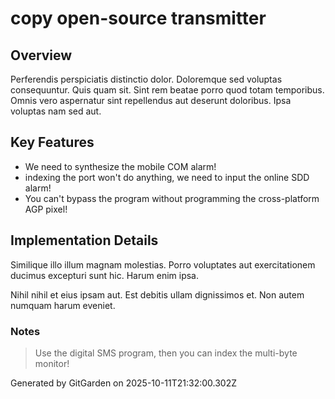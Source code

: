 # copy open-source transmitter

## Overview
Perferendis perspiciatis distinctio dolor. Doloremque sed voluptas consequuntur. Quis quam sit. Sint rem beatae porro quod totam temporibus. Omnis vero aspernatur sint repellendus aut deserunt doloribus. Ipsa voluptas nam sed aut.

## Key Features
- We need to synthesize the mobile COM alarm!
- indexing the port won't do anything, we need to input the online SDD alarm!
- You can't bypass the program without programming the cross-platform AGP pixel!

## Implementation Details
Similique illo illum magnam molestias. Porro voluptates aut exercitationem ducimus excepturi sunt hic. Harum enim ipsa.
 Nihil nihil et eius ipsam aut. Est debitis ullam dignissimos et. Non autem numquam harum eveniet.

### Notes
> Use the digital SMS program, then you can index the multi-byte monitor!

Generated by GitGarden on 2025-10-11T21:32:00.302Z